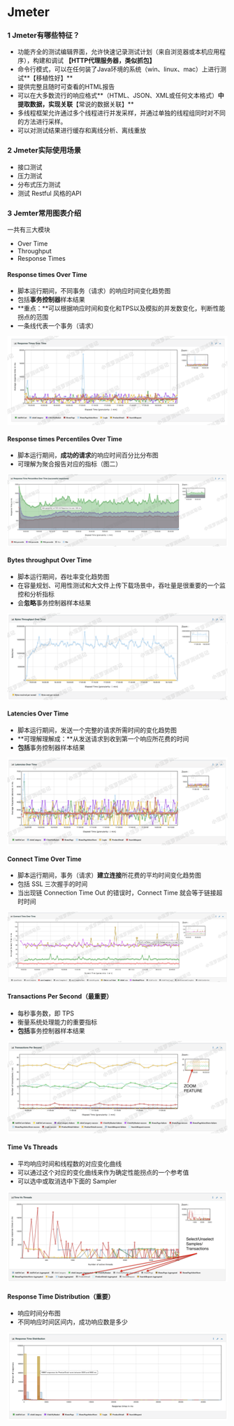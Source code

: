 # Jmeter

### 1 Jmeter有哪些特征？ <a id="hid-HcGK3R"></a>

* 功能齐全的测试编辑界面，允许快速记录测试计划（来自浏览器或本机应用程序），构建和调试 **【HTTP代理服务器，类似抓包】**
* 命令行模式，可以在任何装了Java环境的系统（win、linux、mac）上进行测试**【移植性好】**
* 提供完整且随时可查看的HTML报告
* 可以在大多数流行的响应格式**（HTML、JSON、XML或任何文本格式）**中提取数据，实现关联**【常说的数据关联】**
* 多线程框架允许通过多个线程进行并发采样，并通过单独的线程组同时对不同的方法进行采样。
* 可以对测试结果进行缓存和离线分析、离线重放

### 2 Jmeter实际使用场景 <a id="hid-wAj4pQ"></a>

* 接口测试
* 压力测试
* 分布式压力测试
* 测试 Restful 风格的API

### 3 Jemter常用图表介绍

一共有三大模块

* Over Time
* Throughput
* Response Times

#### Response times Over Time 

* 脚本运行期间，不同事务（请求）的响应时间变化趋势图
* 包括**事务控制器**样本结果
* **重点：**可以根据响应时间和变化和TPS以及模拟的并发数变化，判断性能拐点的范围
* 一条线代表一个事务（请求）

![](../../.gitbook/assets/image%20%2895%29.png)

#### Response times Percentiles Over Time

* 脚本运行期间，**成功的请求**的响应时间百分比分布图
* 可理解为聚合报告对应的指标（图二）

![](../../.gitbook/assets/image%20%28103%29.png)

#### Bytes throughput Over Time

* 脚本运行期间，吞吐率变化趋势图
* 在容量规划、可用性测试和大文件上传下载场景中，吞吐量是很重要的一个监控和分析指标
* 会**忽略**事务控制器样本结果

![](../../.gitbook/assets/image%20%2889%29.png)

#### Latencies Over Time

* 脚本运行期间，发送一个完整的请求所需时间的变化趋势图
* **可理解理解成：**从发送请求到收到第一个响应所花费的时间
* **包括**事务控制器样本结果

![](../../.gitbook/assets/image%20%2873%29.png)

#### Connect Time Over Time

* 脚本运行期间，事务（请求）**建立连接**所花费的平均时间变化趋势图
* 包括 SSL 三次握手的时间
* 当出现链 Connection Time Out 的错误时，Connect Time 就会等于链接超时时间

![](../../.gitbook/assets/image%20%2887%29.png)

#### Transactions Per Second（最重要）

* 每秒事务数，即 TPS
* 衡量系统处理能力的重要指标
* **包括**事务控制器样本结果

![](../../.gitbook/assets/image%20%2881%29.png)

#### Time Vs Threads

* 平均响应时间和线程数的对应变化曲线
* 可以通过这个对应的变化曲线来作为确定性能拐点的一个参考值
* 可以选中或取消选中下面的 Sampler

![](../../.gitbook/assets/image%20%2876%29.png)

#### Response Time Distribution（重要）

* 响应时间分布图
* 不同响应时间区间内，成功响应数是多少

![](../../.gitbook/assets/image%20%2868%29.png)



